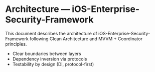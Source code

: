 # Architecture — iOS-Enterprise-Security-Framework

This document describes the architecture of iOS-Enterprise-Security-Framework following Clean Architecture and MVVM + Coordinator principles.



- Clear boundaries between layers
- Dependency inversion via protocols
- Testability by design (DI, protocol-first)
